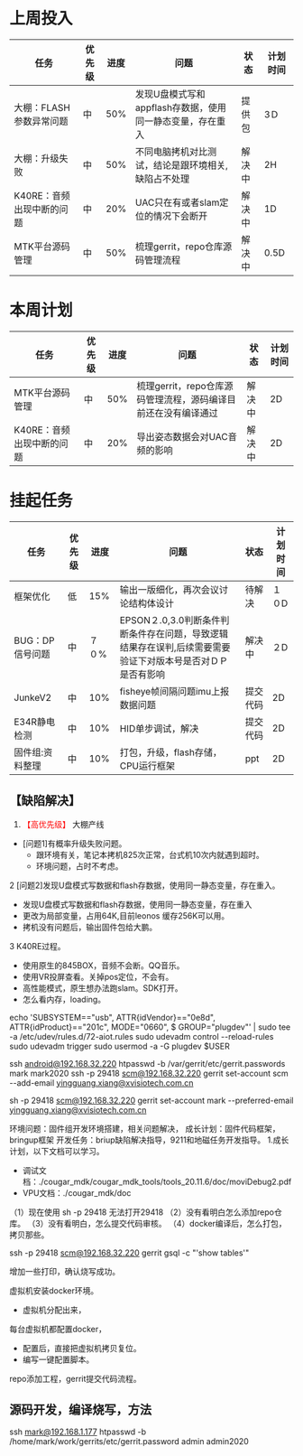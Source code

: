 # 上周投入
| 任务| 优先级 | 进度 | 问题| 状态|计划时间 |
|-----|-------| ---- | ---|----|--------|
|大棚：FLASH参数异常问题| 中 |50%|发现U盘模式写和appflash存数据，使用同一静态变量，存在重入|提供包|3Ｄ|
|大棚：升级失败| 中 |50%|不同电脑拷机对比测试，结论是跟环境相关,缺陷占不处理|解决中|2H|
|K40RE：音频出现中断的问题| 中 | 20% |UAC只在有或者slam定位的情况下会断开| 解决中|1D|
|MTK平台源码管理| 中 |50%|梳理gerrit，repo仓库源码管理流程|解决中|0.5D|


# 本周计划
| 任务| 优先级 | 进度 | 问题| 状态|计划时间 |
|-----|-------| ---- | ---|----|--------|
|MTK平台源码管理| 中 |50%|梳理gerrit，repo仓库源码管理流程，源码编译目前还在没有编译通过|解决中|2D|
|K40RE：音频出现中断的问题| 中 | 20% |导出姿态数据会对UAC音频的影响| 解决中|2D|

# 挂起任务
| 任务| 优先级 | 进度 | 问题| 状态|计划时间 |
|-----|-------| ---- | ---|----|--------|
|框架优化 | 低 | 15%  | 输出一版细化，再次会议讨论结构体设计 | 待解决 | １０D|
|BUG：DP信号问题 | 中| ７０%  | EPSON２.0,3.0判断条件判断条件存在问题，导致逻辑结果存在误判,后续需要需要验证下对版本号是否对ＤＰ是否有影响|解决中 |２D|
|JunkeV2| 中 | 10%  |fisheye帧间隔问题imu上报数据问题| 提交代码|2D|
|E34R静电检测| 中 | 10%  |HID单步调试，解决| 提交代码|2D|
|固件组:资料整理| 中 |10%|打包，升级，flash存储，CPU运行框架|ppt|2D|

## 【缺陷解决】
1. <font color='red'> 【高优先级】  </font>大棚产线
- [问题1]有概率升级失败问题。
   - 跟环境有关，笔记本拷机825次正常，台式机10次内就遇到超时。
   - 环境问题，占时不考虑。

2 [问题2]发现U盘模式写数据和flash存数据，使用同一静态变量，存在重入。
   - 发现U盘模式写数据和flash存数据，使用同一静态变量，存在重入
   - 更改为局部变量，占用64K,目前leonos 缓存256K可以用。
   - 拷机没有问题后，输出固件包给大鹏。


3 K40RE过程。
- 使用原生的845BOX，音频不会断。QQ音乐。
- 使用VR投屏查看。关掉pos定位，不会有。
- 高性能模式，原生想办法跑slam。SDK打开。
- 怎么看内存，loading。


echo 'SUBSYSTEM=="usb", ATTR{idVendor}=="0e8d", ATTR{idProduct}=="201c", MODE="0660", $ GROUP="plugdev"' | sudo tee -a /etc/udev/rules.d/72-aiot.rules
sudo udevadm control --reload-rules
sudo udevadm trigger
sudo usermod -a -G plugdev $USER


ssh android@192.168.32.220 htpasswd -b  /var/gerrit/etc/gerrit.passwords mark mark2020
ssh -p 29418 scm@192.168.32.220 gerrit set-account scm --add-email yingguang.xiang@xvisiotech.com.cn

sh -p 29418 scm@192.168.32.220 gerrit set-account mark --preferred-email yingguang.xiang@xvisiotech.com.cn


环境问题：固件组开发环境搭建，相关问题解决，
成长计划：固件代码框架，bringup框架
开发任务：briup缺陷解决指导，9211和地磁任务开发指导。
1.成长计划，以下文档可以学习。

- 调试文档：./cougar_mdk/cougar_mdk_tools/tools_20.11.6/doc/moviDebug2.pdf 
- VPU文档：./cougar_mdk/doc

（1）现在使用 sh -p 29418 无法打开29418 
（2）没有看明白怎么添加repo仓库。
（3）没有看明白，怎么提交代码审核。
（4）docker编译后，怎么打包，拷贝那些。


ssh -p 29418 scm@192.168.32.220 gerrit gsql -c "'show tables'"



增加一些打印，确认烧写成功。

虚拟机安装docker环境。
- 虚拟机分配出来，



每台虚拟机都配置docker，
- 配置后，直接把虚拟机拷贝复位。
- 编写一键配置脚本。

repo添加工程，gerrit提交代码流程。


源码开发，编译烧写，方法
- 


ssh mark@192.168.1.177 htpasswd -b /home/mark/work/gerrits/etc/gerrit.password admin admin2020
